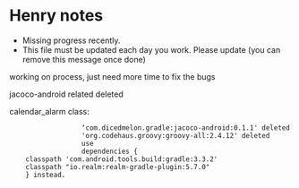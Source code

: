 
# Henry notes
- Missing progress recently. 
- This file must be updated each day you work. Please update (you can remove this message once done)

working on process, just need more time to fix the bugs


jacoco-android related deleted

calendar_alarm class:   
                      
                      ‘com.dicedmelon.gradle:jacoco-android:0.1.1' deleted
                      'org.codehaus.groovy:groovy-all:2.4.12' deleted
                      use
                      dependencies {
        classpath 'com.android.tools.build:gradle:3.3.2'
        classpath "io.realm:realm-gradle-plugin:5.7.0"
        } instead.

